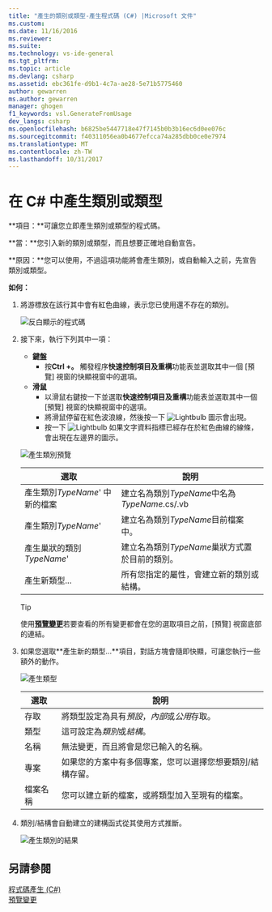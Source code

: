 ```yaml
---
title: "產生的類別或類型-產生程式碼 (C#) |Microsoft 文件"
ms.custom: 
ms.date: 11/16/2016
ms.reviewer: 
ms.suite: 
ms.technology: vs-ide-general
ms.tgt_pltfrm: 
ms.topic: article
ms.devlang: csharp
ms.assetid: ebc361fe-d9b1-4c7a-ae28-5e71b5775460
author: gewarren
ms.author: gewarren
manager: ghogen
f1_keywords: vsl.GenerateFromUsage
dev_langs: csharp
ms.openlocfilehash: b6825be5447718e47f7145b0b3b16ec6d0ee076c
ms.sourcegitcommit: f40311056ea0b4677efcca74a285dbb0ce0e7974
ms.translationtype: MT
ms.contentlocale: zh-TW
ms.lasthandoff: 10/31/2017
---
```

# <a name="generate-a-class-or-type-in-c"></a>在 C# 中產生類別或類型 #
**項目：**可讓您立即產生類別或類型的程式碼。 

**當：**您引入新的類別或類型，而且想要正確地自動宣告。  

**原因：**您可以使用，不過這項功能將會產生類別，或自動輸入之前，先宣告類別或類型。 

**如何：**

1. 將游標放在該行其中會有紅色曲線，表示您已使用還不存在的類別。

   ![反白顯示的程式碼](media/class_highlight.png)

1. 接下來，執行下列其中一項：
   * **鍵盤**
     * 按**Ctrl +。** 觸發程序**快速控制項目及重構**功能表並選取其中一個 [預覽] 視窗的快顯視窗中的選項。
   * **滑鼠**
     * 以滑鼠右鍵按一下並選取**快速控制項目及重構**功能表並選取其中一個 [預覽] 視窗的快顯視窗中的選項。
     * 將滑鼠停留在紅色波浪線，然後按一下 ![Lightbulb](media/bulb.png) 圖示會出現。
     * 按一下 ![Lightbulb](media/bulb.png) 如果文字資料指標已經存在於紅色曲線的線條，會出現在左邊界的圖示。

   ![產生類別預覽](media/class_preview.png)

   選取 | 說明
   --- | ---
   產生類別*TypeName*' 中新的檔案 | 建立名為類別*TypeName*中名為*TypeName*.cs/.vb
   產生類別*TypeName*' | 建立名為類別*TypeName*目前檔案中。
   產生巢狀的類別*TypeName*' | 建立名為類別*TypeName*巢狀方式置於目前的類別。
   產生新類型... | 所有您指定的屬性，會建立新的類別或結構。

   >[!TIP]
   >使用[**預覽變更**](../../ide/preview-changes.md)若要查看的所有變更都會在您的選取項目之前，[預覽] 視窗底部的連結。

1. 如果您選取**產生新的類型...**項目，對話方塊會隨即快顯，可讓您執行一些額外的動作。

   ![產生類型](media/class_newtype.png)

   選取 | 說明
   --- | ---
   存取 | 將類型設定為具有*預設*，*內部*或*公用*存取。
   類型 | 這可設定為*類別*或*結構*。
   名稱 | 無法變更，而且將會是您已輸入的名稱。
   專案 | 如果您的方案中有多個專案，您可以選擇您想要類別/結構存留。
   檔案名稱 | 您可以建立新的檔案，或將類型加入至現有的檔案。

1. 類別/結構會自動建立的建構函式從其使用方式推斷。

   ![產生類別的結果](media/class_result.png)

## <a name="see-also"></a>另請參閱  
[程式碼產生 (C#)](../code-generation-csharp.md)  
[預覽變更](../../ide/preview-changes.md)